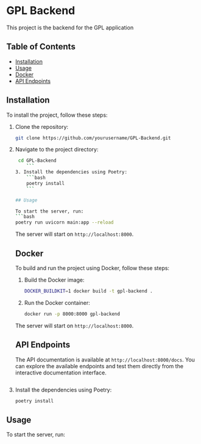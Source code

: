 # GPL Backend

This project is the backend for the GPL application

## Table of Contents

- [Installation](#installation)
- [Usage](#usage)
- [Docker](#docker)
- [API Endpoints](#api-endpoints)

## Installation

To install the project, follow these steps:

1. Clone the repository:
    ```bash
    git clone https://github.com/yourusername/GPL-Backend.git
    ```
2. Navigate to the project directory:
    ```bash
     cd GPL-Backend
        ```
    3. Install the dependencies using Poetry:
        ```bash
        poetry install
        ```

    ## Usage

    To start the server, run:
    ```bash
    poetry run uvicorn main:app --reload
    ```

    The server will start on `http://localhost:8000`.

    ## Docker

    To build and run the project using Docker, follow these steps:

    1. Build the Docker image:
        ```bash
        DOCKER_BUILDKIT=1 docker build -t gpl-backend .
        ```
    2. Run the Docker container:
        ```bash
        docker run -p 8000:8000 gpl-backend
        ```

    The server will start on `http://localhost:8000`.

    ## API Endpoints

    The API documentation is available at `http://localhost:8000/docs`. You can explore the available endpoints and test them directly from the interactive documentation interface.
    ```
3. Install the dependencies using Poetry:
    ```bash
    poetry install
    ```

## Usage

To start the server, run: